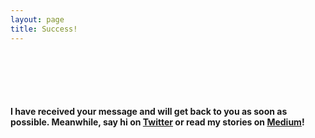 ```yaml
---
layout: page
title: Success!
---
```

<div class="ctnr-golden" style="margin-top: 6.25rem">
    <h4>I have received your message and will get back to you as soon as possible. Meanwhile, say hi on <a href="https://twitter.com/connor_baer" class="strong link">Twitter</a> or read my stories on <a href="https://medium.com/@connor_baer" class="strong link">Medium</a>!</h4>
</div>